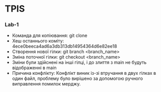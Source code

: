 # TPIS
### Lab-1
- Команда для копіювання: git clone
- Хеш останнього коміту: 4ece0beeca4ad6a3db313db14954364d6e82ee18
- Створення нової гілки: git branch <branch_name>
- Зміна поточної гілки: git checkout <branch_name>
- Зміни були здійснені на інші гілці, і до злиття з main не будуть відображенні в main
- Причина конфлікту: Конфлікт виник із-зі втручання в двух гілках
    в один файл, проблему було вирішено за допомогою ручного виправлення помилок мерджу.

